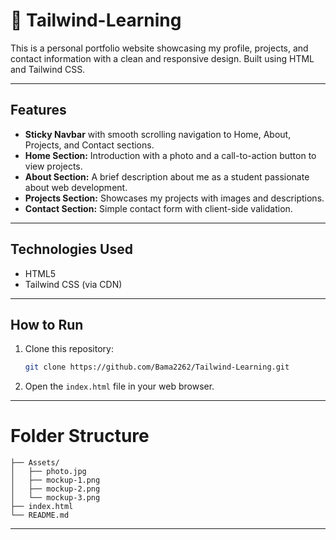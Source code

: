 # 💨 Tailwind-Learning

This is a personal portfolio website showcasing my profile, projects, and contact information with a clean and responsive design. Built using HTML and Tailwind CSS.

---

## Features

- **Sticky Navbar** with smooth scrolling navigation to Home, About, Projects, and Contact sections.
- **Home Section:** Introduction with a photo and a call-to-action button to view projects.
- **About Section:** A brief description about me as a student passionate about web development.
- **Projects Section:** Showcases my projects with images and descriptions.
- **Contact Section:** Simple contact form with client-side validation.

---

## Technologies Used

- HTML5
- Tailwind CSS (via CDN)

---

## How to Run

1. Clone this repository:

   ```bash
   git clone https://github.com/Bama2262/Tailwind-Learning.git

2. Open the `index.html` file in your web browser.

---

# Folder Structure

    ├── Assets/
    │   ├── photo.jpg
    │   ├── mockup-1.png
    │   ├── mockup-2.png
    │   └── mockup-3.png
    ├── index.html
    └── README.md

---